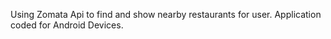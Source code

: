 Using Zomata Api to find and show nearby restaurants for user.
Application coded for Android Devices.